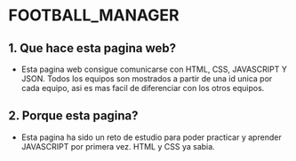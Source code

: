 # FOOTBALL_MANAGER

## 1. Que hace esta pagina web?
- Esta pagina web consigue comunicarse con HTML, CSS, JAVASCRIPT Y JSON. Todos los equipos son mostrados a partir de una id unica por cada equipo, asi es mas facil de diferenciar con los otros equipos.

## 2. Porque esta pagina?
- Esta pagina ha sido un reto de estudio para poder practicar y aprender JAVASCRIPT por primera vez. HTML y CSS ya sabia. 
